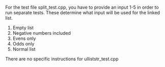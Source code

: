 For the test file split_test.cpp, you have to provide an input 1-5 in order to run separate tests.
These determine what input will be used for the linked list.

1. Empty list
2. Negative numbers included
3. Evens only
4. Odds only
5. Normal list

There are no specific instructions for ulliststr_test.cpp